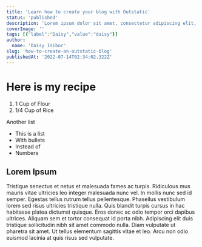 ```yaml
---
title: 'Learn how to create your blog with Outstatic'
status: 'published'
description: 'Lorem ipsum dolor sit amet, consectetur adipiscing elit, sed do eiusmod tempor incididunt ut labore.'
coverImage: ''
tags: [{"label":"Daisy","value":"daisy"}]
author:
  name: 'Daisy Isibor'
slug: 'how-to-create-an-outstatic-blog'
publishedAt: '2022-07-14T02:34:02.322Z'
---
```


# Here is my recipe

1. 1 Cup of Flour
2. 1/4 Cup of Rice

Another list

- This is a list
- With bullets
- Instead of
- Numbers

## Lorem Ipsum

Tristique senectus et netus et malesuada fames ac turpis. Ridiculous mus mauris vitae ultricies leo integer malesuada nunc vel. In mollis nunc sed id semper. Egestas tellus rutrum tellus pellentesque. Phasellus vestibulum lorem sed risus ultricies tristique nulla. Quis blandit turpis cursus in hac habitasse platea dictumst quisque. Eros donec ac odio tempor orci dapibus ultrices. Aliquam sem et tortor consequat id porta nibh. Adipiscing elit duis tristique sollicitudin nibh sit amet commodo nulla. Diam vulputate ut pharetra sit amet. Ut tellus elementum sagittis vitae et leo. Arcu non odio euismod lacinia at quis risus sed vulputate.